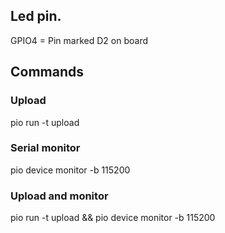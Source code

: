 ## Led pin.

GPIO4 = Pin marked D2 on board

## Commands

### Upload

pio run -t upload

### Serial monitor

pio device monitor -b 115200

### Upload and monitor

pio run -t upload && pio device monitor -b 115200
